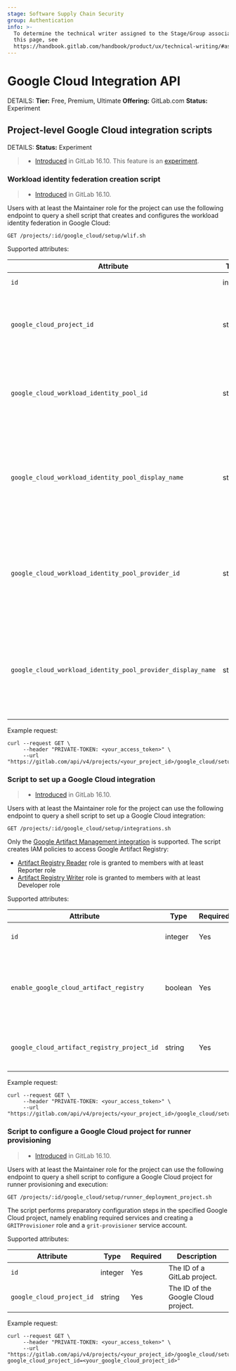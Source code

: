 ```yaml
---
stage: Software Supply Chain Security
group: Authentication
info: >-
  To determine the technical writer assigned to the Stage/Group associated with
  this page, see
  https://handbook.gitlab.com/handbook/product/ux/technical-writing/#assignments
---
```

# Google Cloud Integration API

DETAILS:
**Tier:** Free, Premium, Ultimate
**Offering:** GitLab.com
**Status:** Experiment

## Project-level Google Cloud integration scripts

DETAILS:
**Status:** Experiment

> - [Introduced](https://gitlab.com/gitlab-org/gitlab/-/merge_requests/141870) in GitLab 16.10. This feature is an [experiment](../policy/experiment-beta-support.md).

### Workload identity federation creation script

> - [Introduced](https://gitlab.com/gitlab-org/gitlab/-/merge_requests/141870) in GitLab 16.10.

Users with at least the Maintainer role for the project can use the following endpoint to
query a shell script that creates and configures the workload identity
federation in Google Cloud:

```plaintext
GET /projects/:id/google_cloud/setup/wlif.sh
```

Supported attributes:

| Attribute                                         | Type             | Required | Description                                                                                                      |
|---------------------------------------------------|------------------|----------|------------------------------------------------------------------------------------------------------------------|
| `id`                                              | integer          | Yes      | The ID a project.                                                                                                |
| `google_cloud_project_id`                         | string           | Yes      | Google Cloud Project ID for the workload identity federation.                                                    |
| `google_cloud_workload_identity_pool_id`          | string           | No       | ID of the Google Cloud workload identity pool to create. Defaults to `gitlab-wlif`.                              |
| `google_cloud_workload_identity_pool_display_name`| string           | No       | Display name of the Google Cloud workload identity pool to create. Defaults to `WLIF for GitLab integration`.   |
| `google_cloud_workload_identity_pool_provider_id` | string           | No       | ID of the Google Cloud workload identity pool provider to create. Defaults to `gitlab-wlif-oidc-provider`.       |
| `google_cloud_workload_identity_pool_provider_display_name`| string  | No       | Display name of the Google Cloud workload identity pool provider to created. Defaults to `GitLab OIDC provider`. |

Example request:

```shell
curl --request GET \
     --header "PRIVATE-TOKEN: <your_access_token>" \
     --url "https://gitlab.com/api/v4/projects/<your_project_id>/google_cloud/setup/wlif.sh"
```

### Script to set up a Google Cloud integration

> - [Introduced](https://gitlab.com/gitlab-org/gitlab/-/merge_requests/144787) in GitLab 16.10.

Users with at least the Maintainer role for the project can use the following endpoint to
query a shell script to set up a Google Cloud integration:

```plaintext
GET /projects/:id/google_cloud/setup/integrations.sh
```

Only the [Google Artifact Management integration](../user/project/integrations/google_artifact_management.md)
is supported.
The script creates IAM policies to access Google Artifact Registry:

- [Artifact Registry Reader](https://cloud.google.com/artifact-registry/docs/access-control#roles)
  role is granted to members with at least Reporter role
- [Artifact Registry Writer](https://cloud.google.com/artifact-registry/docs/access-control#roles)
  role is granted to members with at least Developer role

Supported attributes:

| Attribute                                   | Type    | Required | Description                                                                 |
|---------------------------------------------|---------|----------|-----------------------------------------------------------------------------|
| `id`                                        | integer | Yes      | The ID of a GitLab project.                                                           |
| `enable_google_cloud_artifact_registry`     | boolean | Yes      | Flag to indicate if Google Artifact Management integration should be enabled. |
| `google_cloud_artifact_registry_project_id` | string  | Yes      | Google Cloud Project ID for the Artifact Registry.                          |

Example request:

```shell
curl --request GET \
     --header "PRIVATE-TOKEN: <your_access_token>" \
     --url "https://gitlab.com/api/v4/projects/<your_project_id>/google_cloud/setup/integrations.sh"
```

### Script to configure a Google Cloud project for runner provisioning

> - [Introduced](https://gitlab.com/gitlab-org/gitlab/-/merge_requests/145525) in GitLab 16.10.

Users with at least the Maintainer role for the project can use the following endpoint to
query a shell script to configure a Google Cloud project for runner provisioning and execution:

```plaintext
GET /projects/:id/google_cloud/setup/runner_deployment_project.sh
```

The script performs preparatory configuration steps in the specified Google Cloud project,
namely enabling required services and creating a `GRITProvisioner` role and a `grit-provisioner` service account.

Supported attributes:

| Attribute                 | Type    | Required | Description                            |
|---------------------------|---------|----------|----------------------------------------|
| `id`                      | integer | Yes      | The ID of a GitLab project.            |
| `google_cloud_project_id` | string  | Yes      | The ID of the Google Cloud project.    |

Example request:

```shell
curl --request GET \
     --header "PRIVATE-TOKEN: <your_access_token>" \
     --url "https://gitlab.com/api/v4/projects/<your_project_id>/google_cloud/setup/runner_deployment_project.sh?google_cloud_project_id=<your_google_cloud_project_id>"
```
